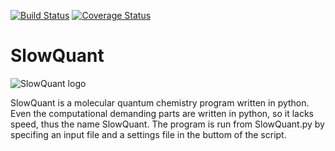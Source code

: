 [![Build Status](https://travis-ci.org/Melisius/SlowQuant.svg?branch=master)](https://travis-ci.org/Melisius/SlowQuant)
[![Coverage Status](https://coveralls.io/repos/github/Melisius/SlowQuant/badge.svg?branch=master)](https://coveralls.io/github/Melisius/SlowQuant?branch=master)

# SlowQuant

![SlowQuant logo](https://cloud.githubusercontent.com/assets/11976167/26658726/5e125b02-466c-11e7-8790-8412789fc9fb.jpg)

SlowQuant is a molecular quantum chemistry program written in python. Even the computational demanding parts are written in python, so it lacks speed, thus the name SlowQuant. The program is run from SlowQuant.py by specifing an input file and a settings file in the buttom of the script.





